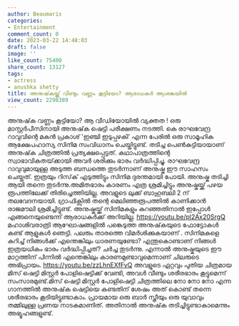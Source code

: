 ```yaml
---
author: Beaumaris
categories:
- Entertainment
comment_count: 0
date: 2023-03-22 14:48:03
draft: false
image: ''
like_count: 75400
share_count: 13127
tags:
- actress
- anushka shetty
title: അനുഷ്‌കയ്ക്ക് വീണ്ടും വണ്ണം കൂട്ടിയോ? ആരാധകർ ആശങ്കയിൽ
view_count: 2298389
---
```


അനുഷ്‌ക വണ്ണം കൂട്ടിയോ? ആ വീഡിയോയിൽ വ്യക്തത ! ഒരു മാസ്റ്റർപീസിനായി അനുഷ്‌ക ഷെട്ടി പരീക്ഷണം നടത്തി. കെ രാഘവേന്ദ്ര റാവുവിന്റെ മകൻ പ്രകാശ് 'ഇഞ്ചി ഇടുപ്പഴകി' എന്ന പേരിൽ ഒരു സാമൂഹിക ആക്ഷേപഹാസ്യ സിനിമ സംവിധാനം ചെയ്തിട്ടുണ്ട്. തടിച്ച പെൺകുട്ടിയായാണ് അനുഷ്‌ക ചിത്രത്തിൽ പ്രത്യക്ഷപ്പെട്ടത്. കഥാപാത്രത്തിന്റെ സ്വാഭാവികതയ്‌ക്കായി അവർ ശരിക്കും ഭാരം വർദ്ധിപ്പിച്ചു. രാഘവേന്ദ്ര റാവുവുമായുള്ള അടുത്ത ബന്ധത്തെ തുടർന്നാണ് അനുഷ്ക ഈ സാഹസം ചെയ്തത്. ഇത്രയും റിസ്‌ക് എടുത്തിട്ടും സിനിമ ദുരന്തമായി പോയി. അനുഷ്ക തടിച്ചി ആയി തന്നെ തുടർന്നു.അമിതഭാരം കാരണം എത്ര ശ്രമിച്ചിട്ടും അനുഷ്കയ്ക്ക് പഴയ രൂപത്തിലേക്ക് തിരിച്ചെത്തിയില്ല. അവളുടെ ലുക്ക് ബാഹുബലി 2 ന് തലവേദനയായി. ഗ്രാഫിക്സിൽ തന്റെ മെലിഞ്ഞരൂപത്തിൽ കാണിക്കാൻ രാജമൗലി ശ്രമിച്ചിട്ടുണ്ട്. അനുഷ്കയ്ക്ക് സിനിമകളും കുറഞ്ഞതിനാൽ ഇപ്പോൾ എങ്ങനെയുണ്ടെന്ന് ആരാധകർക്ക് അറിയില്ല. https://youtu.be/pl2Ax20SrgQ മഹാശിവരാത്രി ആഘോഷങ്ങളിൽ പങ്കെടുത്ത അനുഷ്‌കയുടെ ഫോട്ടോകൾ കണ്ട് ആളുകൾ ഞെട്ടി. പലരും താരത്തെ വിമർശിക്കുകയാണ് . സിനിമകളെ കുറിച്ച് നിങ്ങൾക്ക് എന്തെങ്കിലും ധാരണയുണ്ടോ? എന്തുകൊണ്ടാണ് നിങ്ങൾ ഇത്രയധികം ഭാരം വർദ്ധിപ്പിച്ചത്? ചർച്ച തുടർന്നു. എന്നാൽ അനുഷ്കയുടെ ഈ മാറ്റത്തിന് പിന്നിൽ എന്തെങ്കിലും കാരണമുണ്ടാവുമെന്നാണ് ചിലരുടെ അഭിപ്രായം. https://youtu.be/zzLhnEXfFvQ അവളുടെ ഏറ്റവും പുതിയ ചിത്രമായ മിസ് ഷെട്ടി മിസ്റ്റർ പോളിഷെട്ടിക്ക് വേണ്ടി, അവൾ വീണ്ടും ശരീരഭാരം കൂട്ടുമെന്ന് സംസാരമുണ്ട്.മിസ് ഷെട്ടി മിസ്റ്റർ പോളിഷെട്ടി ചിത്രത്തിലെ നോ നോ നോ എന്ന ഗാനത്തിൽ അനുഷ്‌ക ഷെട്ടിയെ കണ്ടതിന് ശേഷം അത് കൊണ്ട് തന്നെ ശരീരഭാരം കൂടിയിട്ടുണ്ടാകാം. പ്രായമായ ഒരു ബാർ സ്ത്രീയും ഒരു യുവാവും തമ്മിലുള്ള പ്രണയ നാടകമാണിത്. അതിനാൽ അനുഷ്‌ക തടിച്ചിട്ടുണ്ടാകാമെന്നും അഭ്യൂഹങ്ങളുണ്ട്.